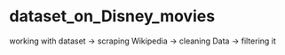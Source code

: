# dataset_on_Disney_movies
working with dataset -> scraping Wikipedia -> cleaning Data -> filtering it
